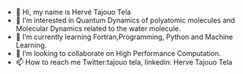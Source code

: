 - 👋 Hi, my name is Hervé Tajouo Tela
- 👀 I’m interested in Quantum Dynamics of polyatomic molecules and Molecular Dynamics related to the water molecule.
- 🌱 I’m currently learning Fortran,Programming, Python and Machine Learning.
- 💞️ I’m looking to collaborate on High Performance Computation.
- 📫 How to reach me Twitter:tajouo tela, linkedin: Herve Tajouo Tela

<!---
Hervetajouo/Hervetajouo is a ✨ special ✨ repository because its `README.md` (this file) appears on your GitHub profile.
You can click the Preview link to take a look at your changes.
--->
